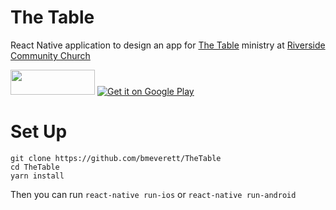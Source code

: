 # The Table

React Native application to design an app for [The Table](http://wwww.thetableinbetween.org) ministry at [Riverside Community Church](http://riversideconnect.org)

<p >
  <a href="https://itunes.apple.com/us/app/the-table-rcc/id1205181500?mt=8"> <img style="display:inline-block;overflow:hidden;no-repeat;width:135px;height:40px;background-size:contain;" src="https://linkmaker.itunes.apple.com/assets/shared/badges/en-us/appstore-lrg.svg"/></a>
  <span/>
  <a href="https://play.google.com/store/apps/details?id=com.thetable">
  <img alt="Get it on Google Play"
       src="https://developer.android.com/images/brand/en_generic_rgb_wo_45.png" />
</a>
</p>

# Set Up

```
git clone https://github.com/bmeverett/TheTable
cd TheTable
yarn install
```

Then you can run `react-native run-ios` or `react-native run-android` 
